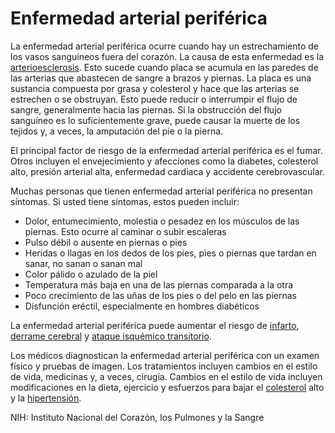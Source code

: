 Enfermedad arterial periférica
==============================


La enfermedad arterial periférica ocurre cuando hay un estrechamiento de los vasos sanguíneos fuera del corazón. La causa de esta enfermedad es la [arterioesclerosis](https://medlineplus.gov/spanish/atherosclerosis.html). Esto sucede cuando placa se acumula en las paredes de las arterias que abastecen de sangre a brazos y piernas. La placa es una sustancia compuesta por grasa y colesterol y hace que las arterias se estrechen o se obstruyan. Esto puede reducir o interrumpir el flujo de sangre, generalmente hacia las piernas. Si la obstrucción del flujo sanguíneo es lo suficientemente grave, puede causar la muerte de los tejidos y, a veces, la amputación del pie o la pierna. 


El principal factor de riesgo de la enfermedad arterial periférica es el fumar. Otros incluyen el envejecimiento y afecciones como la diabetes, colesterol alto, presión arterial alta, enfermedad cardiaca y accidente cerebrovascular. 


Muchas personas que tienen enfermedad arterial periférica no presentan síntomas. Si usted tiene síntomas, estos pueden incluir:


* Dolor, entumecimiento, molestia o pesadez en los músculos de las piernas. Esto ocurre al caminar o subir escaleras
* Pulso débil o ausente en piernas o pies
* Heridas o llagas en los dedos de los pies, pies o piernas que tardan en sanar, no sanan o sanan mal
* Color pálido o azulado de la piel
* Temperatura más baja en una de las piernas comparada a la otra
* Poco crecimiento de las uñas de los pies o del pelo en las piernas
* Disfunción eréctil, especialmente en hombres diabéticos


La enfermedad arterial periférica puede aumentar el riesgo de [infarto](https://medlineplus.gov/spanish/heartattack.html), [derrame cerebral](https://medlineplus.gov/spanish/stroke.html) y [ataque isquémico transitorio](https://medlineplus.gov/spanish/transientischemicattack.html). 


Los médicos diagnostican la enfermedad arterial periférica con un examen físico y pruebas de imagen. Los tratamientos incluyen cambios en el estilo de vida, medicinas y, a veces, cirugía. Cambios en el estilo de vida incluyen modificaciones en la dieta, ejercicio y esfuerzos para bajar el [colesterol](https://medlineplus.gov/spanish/cholesterol.html) alto y la [hipertensión](https://medlineplus.gov/spanish/highbloodpressure.html).


NIH: Instituto Nacional del Corazón, los Pulmones y la Sangre 

